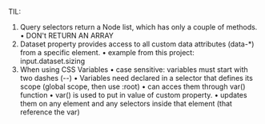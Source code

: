 TIL:

1.  Query selectors return a Node list, which has only a couple of methods.
    • DON't RETURN AN ARRAY
2.  Dataset property provides access to all custom data attributes (data-\*) from a specific element.
    • example from this project: input.dataset.sizing
3.  When using CSS Variables
    • case sensitive: variables must start with two dashes (--)
    • Variables need declared in a selector that defines its scope (global scope, then use :root)
    • can acces them through var() function
    • var() is used to put in value of custom property.
    • updates them on any element and any selectors inside that element (that reference the var)
